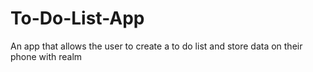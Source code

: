 # To-Do-List-App
An app that allows the user to create a to do list and store data on their phone with realm
